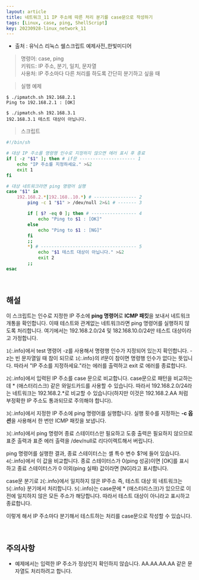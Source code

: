 ```yaml
---
layout: article
title: 네트워크_11 IP 주소에 따른 처리 분기를 case문으로 작성하기
tags: [Linux, case, ping, ShellScript]
key: 20230928-linux_network_11
---
```


- 출처 : 유닉스 리눅스 쉘스크립트 예제사전_한빛미디어

> 명령어: case, ping  
> 키워드: IP 주소, 분기, 일치, 문자열  
> 사용처: IP 주소마다 다른 처리를 하도록 간단히 분기하고 싶을 때  

> 실행 예제  

```
$ ./ipmatch.sh 192.168.2.1
Ping to 192.168.2.1 : [OK]

$ ./ipmatch.sh 192.168.3.1
192.168.3.1 테스트 대상이 아닙니다.
```

> 스크립트

```bash
#!/bin/sh

# 대상 IP 주소를 명령행 인수로 지정하지 않으면 에러 표시 후 종료
if [ -z "$1" ]; then # if문 --------------------- 1
    echo "IP 주소를 지정하세요." >&2
    exit 1
fi

# 대상 네트워크라면 ping 명령어 실행
case "$1" in
    192.168.2.*|192.168..10.*) # ---------------- 2
        ping -c 1 "$1" > /dev/null 2>&1 # ------- 3

        if [ $? -eq 0 ]; then # ----------------- 4
            echo "Ping to $1 : [OK]"
        else
            echo "Ping to $1 : [NG]"
        fi
        ;;
        *) # ------------------------------------ 5
            echo "$1 테스트 대상이 아닙니다." >&2
            exit 2
        ;;
esac    
```

&nbsp;
&nbsp;

## **해설** 

이 스크립트는 인수로 지정한 IP 주소에 **ping 명령어**로 **ICMP 패킷**을 보내서 네트워크 개통을 확인합니다. 이때 테스트와 관계없는 네트워크라면 ping 명령어를 실행하지 않도록 처리합니다. 여기에서는 192.168.2.0/24 및 182.168.10.0/24만 테스트 대상이라고 가정합니다.

`1`{:.info}에서 test 명령어 -z를 사용해서 명령행 인수가 지정되어 있는지 확인합니다. -z는 빈 문자열일 때 참이 되므로 `1`{:.info}의 if문이 참이면 명령행 인수가 없다는 뜻입니다. 따라서 "IP 주소를 지정하세요."라는 에러를 출력하고 exit 로 에러를 종료합니다.

`2`{:.info}에서 입력된 IP 주소를 case 문으로 비교합니다. case문으로 패턴을 비교하는데 * (애스터리스크) 같은 와일드카드를 사용할 수 있습니다. 따라서 192.168.2.0/24라는 네트워크는 192.168.2.*로 비교할 수 있습니다(하지만 이것은 192.168.2.AA 처럼 부정확한 IP 주소도 통과되므로 주의해야 합니다).

`3`{:.info}에서 지정한 IP 주소에 ping 명령어를 실행합니다. 실행 횟수를 지정하는 **-c 옵션**을 사용해서 한 번만 ICMP 패킷을 보냅니다.

`3`{:.info}에서 ping 명령어 종료 스테이터스만 필요하고 도중 출력은 필요하지 않으므로 표준 출력과 표준 에러 출력을  /dev/null로 리다이렉트해서 버립니다.

ping 명령어를 실행한 결과, 종료 스테이터스는 셸 특수 변수 $?에 들어 있습니다. `4`{:.info}에서 이 값을 비교합니다. 종료 스테이터스가 0(ping 성공)이면 [OK]를 표시하고 종료 스테이터스가 0 이외(ping 실패) 값이라면 [NG]라고 표시합니다.

case문 분기로 `2`{:.info}에서 일치하지 않은 IP주소 즉, 테스트 대상 외 네트워크는 `5`{:.info} 분기에서 처리합니다. `5`{:.info}는 case문에 * (애스터리스크)가 있으므로 이전에 일치하지 않은 모든 주소가 해당합니다. 따라서 테스트 대상이 아니라고 표시하고 종료합니다.

이렇게 해서 IP 주소마다 분기해서 테스트하는 처리를 case문으로 작성할 수 있습니다.

&nbsp;
&nbsp;

## **주의사항**
 
- 예제에서는 입력한 IP 주소가 정상인지 확인하지 않습니다. AA.AA.AA.AA 같은 문자열도 처리하려고 합니다.